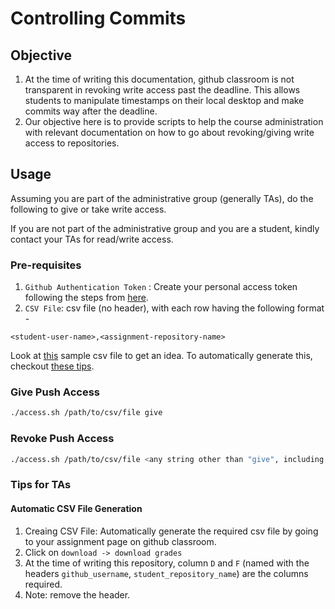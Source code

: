 # Controlling Commits

## Objective

1. At the time of writing this documentation, github classroom is not transparent in revoking write access past the deadline. This allows students to manipulate timestamps on their local desktop and make commits way after the deadline.
2. Our objective here is to provide scripts to help the course administration with relevant documentation on how to go about revoking/giving write access to repositories.

## Usage
Assuming you are part of the administrative group (generally TAs), do the following to give or take write access.

If you are not part of the administrative group and you are a student, kindly contact your TAs for read/write access.

### Pre-requisites
1. `Github Authentication Token` : Create your personal access token following the steps from [here](https://docs.github.com/en/authentication/keeping-your-account-and-data-secure/creating-a-personal-access-token).
2. `CSV File`: csv file (no header), with each row having the following format - 
```.csv
<student-user-name>,<assignment-repository-name>
```
Look at [this](./sample_csv.csv) sample csv file to get an idea. To automatically generate this, checkout [these tips](#automatic-csv-file-generation).
### Give Push Access
```.sh
./access.sh /path/to/csv/file give
```

### Revoke Push Access
```.sh
./access.sh /path/to/csv/file <any string other than "give", including nothing>
```

### Tips for TAs

#### Automatic CSV File Generation
1. Creaing CSV File: Automatically generate the required csv file by going to your assignment page on github classroom.
2. Click on `download -> download grades`
3. At the time of writing this repository, column `D` and `F` (named with the headers `github_username`, `student_repository_name`) are the columns required.
4. Note: remove the header.
